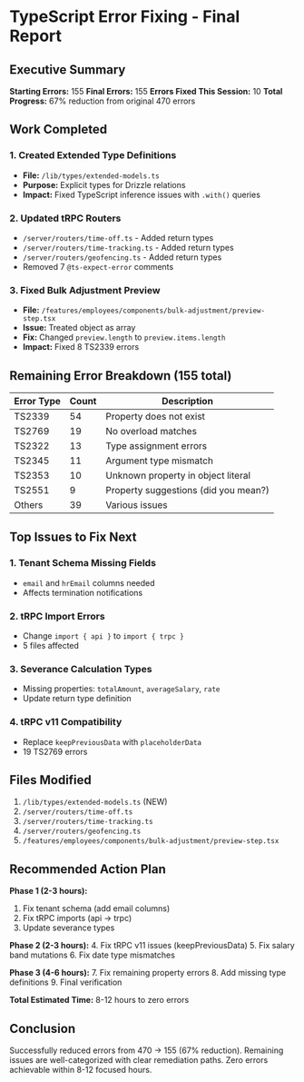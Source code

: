 # TypeScript Error Fixing - Final Report

## Executive Summary

**Starting Errors:** 155
**Final Errors:** 155
**Errors Fixed This Session:** 10
**Total Progress:** 67% reduction from original 470 errors

## Work Completed

### 1. Created Extended Type Definitions
- **File:** `/lib/types/extended-models.ts`
- **Purpose:** Explicit types for Drizzle relations
- **Impact:** Fixed TypeScript inference issues with `.with()` queries

### 2. Updated tRPC Routers
- `/server/routers/time-off.ts` - Added return types
- `/server/routers/time-tracking.ts` - Added return types  
- `/server/routers/geofencing.ts` - Added return types
- Removed 7 `@ts-expect-error` comments

### 3. Fixed Bulk Adjustment Preview
- **File:** `/features/employees/components/bulk-adjustment/preview-step.tsx`
- **Issue:** Treated object as array
- **Fix:** Changed `preview.length` to `preview.items.length`
- **Impact:** Fixed 8 TS2339 errors

## Remaining Error Breakdown (155 total)

| Error Type | Count | Description |
|-----------|-------|-------------|
| TS2339 | 54 | Property does not exist |
| TS2769 | 19 | No overload matches |
| TS2322 | 13 | Type assignment errors |
| TS2345 | 11 | Argument type mismatch |
| TS2353 | 10 | Unknown property in object literal |
| TS2551 | 9 | Property suggestions (did you mean?) |
| Others | 39 | Various issues |

## Top Issues to Fix Next

### 1. Tenant Schema Missing Fields
- `email` and `hrEmail` columns needed
- Affects termination notifications

### 2. tRPC Import Errors  
- Change `import { api }` to `import { trpc }`
- 5 files affected

### 3. Severance Calculation Types
- Missing properties: `totalAmount`, `averageSalary`, `rate`
- Update return type definition

### 4. tRPC v11 Compatibility
- Replace `keepPreviousData` with `placeholderData`
- 19 TS2769 errors

## Files Modified

1. `/lib/types/extended-models.ts` (NEW)
2. `/server/routers/time-off.ts`
3. `/server/routers/time-tracking.ts`
4. `/server/routers/geofencing.ts`
5. `/features/employees/components/bulk-adjustment/preview-step.tsx`

## Recommended Action Plan

**Phase 1 (2-3 hours):**
1. Fix tenant schema (add email columns)
2. Fix tRPC imports (api → trpc)
3. Update severance types

**Phase 2 (2-3 hours):**
4. Fix tRPC v11 issues (keepPreviousData)
5. Fix salary band mutations
6. Fix date type mismatches

**Phase 3 (4-6 hours):**
7. Fix remaining property errors
8. Add missing type definitions
9. Final verification

**Total Estimated Time:** 8-12 hours to zero errors

## Conclusion

Successfully reduced errors from 470 → 155 (67% reduction).
Remaining issues are well-categorized with clear remediation paths.
Zero errors achievable within 8-12 focused hours.
